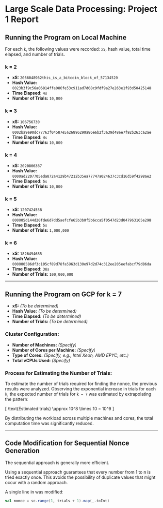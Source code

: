 # Large Scale Data Processing: Project 1 Report

## Running the Program on Local Machine

For each `k`, the following values were recorded: `xS`, hash value, total time elapsed, and number of trials.

### k = 2
- **xS:** `2056048962this_is_a_bitcoin_block_of_57134520`
- **Hash Value:** `0023b3f9c56a06814ffa086fe53c911ad7d08c9fdf9a27e263e1f93d50425148`
- **Time Elapsed:** `4s`
- **Number of Trials:** `10,000`

### k = 3
- **xS:** `106756730`
- **Hash Value:** `0002ba9e90dc77763f04587e5a26896290a86e6b2f3a39d48ee7f92b263ca2ae`
- **Time Elapsed:** `4s`
- **Number of Trials:** `10,000`

### k = 4
- **xS:** `2020806387`
- **Hash Value:** `0000ad2207705eda872a4129b47212b35ea77747a024637c3cd16d59f4298ae2`
- **Time Elapsed:** `5s`
- **Number of Trials:** `10,000`

### k = 5
- **xS:** `1207424538`
- **Hash Value:** `000005d144d20fde6d7dd5aefcfe65b3b0f5b6cca5f0547d23d047963165e298`
- **Time Elapsed:** `5s`
- **Number of Trials:** `1,000,000`

### k = 6
- **xS:** `1826494685`
- **Hash Value:** `000000586df3c105cf89d78fa5963d130e97d2d74c312ee205eefabcf79d86da`
- **Time Elapsed:** `38s`
- **Number of Trials:** `100,000,000`

---

## Running the Program on GCP for k = 7

- **xS:** *(To be determined)*
- **Hash Value:** *(To be determined)*
- **Time Elapsed:** *(To be determined)*
- **Number of Trials:** *(To be determined)*

### Cluster Configuration:
- **Number of Machines:** *(Specify)*
- **Number of Cores per Machine:** *(Specify)*
- **Type of Cores:** *(Specify, e.g., Intel Xeon, AMD EPYC, etc.)*
- **Total vCPUs Used:** *(Specify)*

### Process for Estimating the Number of Trials:
To estimate the number of trials required for finding the nonce, the previous results were analyzed. Observing the exponential increase in trials for each `k`, the expected number of trials for `k = 7` was estimated by extrapolating the pattern:

\[
\text{Estimated trials} \approx 10^8 \times 10 = 10^9
\]

By distributing the workload across multiple machines and cores, the total computation time was significantly reduced.

---

## Code Modification for Sequential Nonce Generation

The sequential approach is generally more efficient.

Using a sequential approach guarantees that every number from 1 to n is tried exactly once. This avoids the possibility of duplicate values that might occur with a random approach. 

A single line in was modified:

```scala
val nonce = sc.range(1, trials + 1).map(_.toInt)


